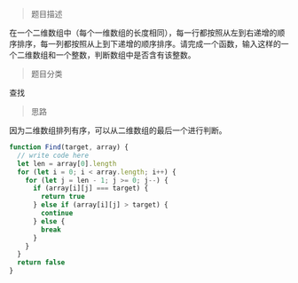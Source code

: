 > 题目描述

在一个二维数组中（每个一维数组的长度相同），每一行都按照从左到右递增的顺序排序，每一列都按照从上到下递增的顺序排序。请完成一个函数，输入这样的一个二维数组和一个整数，判断数组中是否含有该整数。

> 题目分类

查找

> 思路

因为二维数组排列有序，可以从二维数组的最后一个进行判断。
```js
function Find(target, array) {
  // write code here
  let len = array[0].length
  for (let i = 0; i < array.length; i++) {
    for (let j = len - 1; j >= 0; j--) {
      if (array[i][j] === target) {
        return true
      } else if (array[i][j] > target) {
        continue
      } else {
        break
      }
    }
  }
  return false
}
```